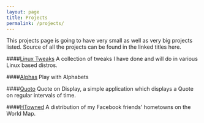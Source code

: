 ```yaml
---
layout: page
title: Projects
permalink: /projects/
---
```


This projects page is going to have very small as well as very big projects listed. Source of all the projects can be found in the linked titles here.


<!--**[AnaText][4]**
A text mining tool which extracts the names of the customer, individuals, other companies etc, from the unstructured data which is in the form of transaction comments. Thus, determined names are mapped against the particular customer with which the transaction happened.


**[IdeaBin][3]**
A web platform where you can share and explore the ideas.-->
####[Linux Tweaks][4]
A collection of tweaks I have done and will do in various Linux based distros.


####[Alphas][3]
Play with Alphabets


####[Quoto][2]
Quote on Display, a simple application which displays a Quote on regular intervals of time.


####[HTowned][1]
A distribution of my Facebook friends' hometowns on the World Map.


[1]: http://trigonaminima.github.io/HTowned
[2]: http://trigonaminima.github.io/Quoto
[3]: http://trigonaminima.github.io/Alphas
[4]: http://trigonaminima.github.io/Linux-Tweaks